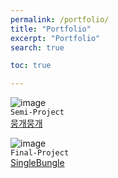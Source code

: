 ```yaml
---
permalink: /portfolio/
title: "Portfolio"
excerpt: "Portfolio"
search: true

toc: true

---
```



![image](https://user-images.githubusercontent.com/73421820/112762635-aaec1180-903b-11eb-8585-b7e310acf0a3.png)<br>
`Semi-Project` <br>
[뭉개뭉개](https://github.com/devboryung/SemiProject-superJunio) 




![image](https://user-images.githubusercontent.com/73421820/112762475-cefb2300-903a-11eb-8c3b-547ab6bb3277.png)<br>
`Final-Project` <br> 
[SingleBungle](https://github.com/devboryung/FinalProject-gajigaji) <br>

  

